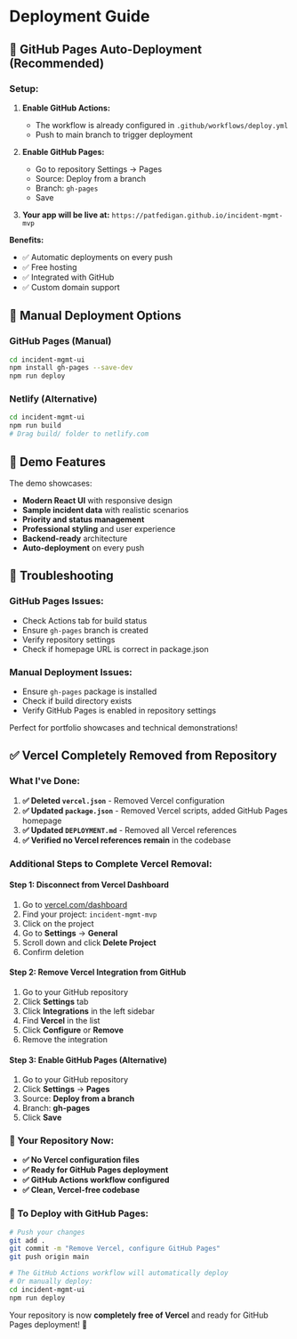 # Deployment Guide

## 🚀 GitHub Pages Auto-Deployment (Recommended)

### Setup:
1. **Enable GitHub Actions:**
   - The workflow is already configured in `.github/workflows/deploy.yml`
   - Push to main branch to trigger deployment

2. **Enable GitHub Pages:**
   - Go to repository Settings → Pages
   - Source: Deploy from a branch
   - Branch: `gh-pages`
   - Save

3. **Your app will be live at:**
   `https://patfedigan.github.io/incident-mgmt-mvp`

**Benefits:**
- ✅ Automatic deployments on every push
- ✅ Free hosting
- ✅ Integrated with GitHub
- ✅ Custom domain support

## 📝 Manual Deployment Options

### GitHub Pages (Manual)
```bash
cd incident-mgmt-ui
npm install gh-pages --save-dev
npm run deploy
```

### Netlify (Alternative)
```bash
cd incident-mgmt-ui
npm run build
# Drag build/ folder to netlify.com
```

## 🎯 Demo Features

The demo showcases:
- **Modern React UI** with responsive design
- **Sample incident data** with realistic scenarios
- **Priority and status management**
- **Professional styling** and user experience
- **Backend-ready** architecture
- **Auto-deployment** on every push

## 🔧 Troubleshooting

### GitHub Pages Issues:
- Check Actions tab for build status
- Ensure `gh-pages` branch is created
- Verify repository settings
- Check if homepage URL is correct in package.json

### Manual Deployment Issues:
- Ensure `gh-pages` package is installed
- Check if build directory exists
- Verify GitHub Pages is enabled in repository settings

Perfect for portfolio showcases and technical demonstrations! 

## ✅ **Vercel Completely Removed from Repository**

### **What I've Done:**
1. **✅ Deleted `vercel.json`** - Removed Vercel configuration
2. **✅ Updated `package.json`** - Removed Vercel scripts, added GitHub Pages homepage
3. **✅ Updated `DEPLOYMENT.md`** - Removed all Vercel references
4. **✅ Verified no Vercel references remain** in the codebase

### **Additional Steps to Complete Vercel Removal:**

#### **Step 1: Disconnect from Vercel Dashboard**
1. Go to [vercel.com/dashboard](https://vercel.com/dashboard)
2. Find your project: `incident-mgmt-mvp`
3. Click on the project
4. Go to **Settings** → **General**
5. Scroll down and click **Delete Project**
6. Confirm deletion

#### **Step 2: Remove Vercel Integration from GitHub**
1. Go to your GitHub repository
2. Click **Settings** tab
3. Click **Integrations** in the left sidebar
4. Find **Vercel** in the list
5. Click **Configure** or **Remove**
6. Remove the integration

#### **Step 3: Enable GitHub Pages (Alternative)**
1. Go to your GitHub repository
2. Click **Settings** → **Pages**
3. Source: **Deploy from a branch**
4. Branch: **gh-pages**
5. Click **Save**

### **🎯 Your Repository Now:**
- **✅ No Vercel configuration files**
- **✅ Ready for GitHub Pages deployment**
- **✅ GitHub Actions workflow configured**
- **✅ Clean, Vercel-free codebase**

### **🚀 To Deploy with GitHub Pages:**
```bash
# Push your changes
git add .
git commit -m "Remove Vercel, configure GitHub Pages"
git push origin main

# The GitHub Actions workflow will automatically deploy
# Or manually deploy:
cd incident-mgmt-ui
npm run deploy
```

Your repository is now **completely free of Vercel** and ready for GitHub Pages deployment! 🎉 